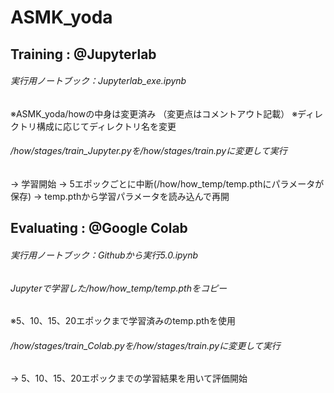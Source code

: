 # ASMK_yoda
## Training : @Jupyterlab
###### 実行用ノートブック：Jupyterlab_exe.ipynb
※ASMK_yoda/howの中身は変更済み
（変更点はコメントアウト記載）
※ディレクトリ構成に応じてディレクトリ名を変更
###### /how/stages/train_Jupyter.pyを/how/stages/train.pyに変更して実行
 → 学習開始 → 5エポックごとに中断(/how/how_temp/temp.pthにパラメータが保存)
 → temp.pthから学習パラメータを読み込んで再開

## Evaluating : @Google Colab
###### 実行用ノートブック：Githubから実行5.0.ipynb
###### Jupyterで学習した/how/how_temp/temp.pthをコピー
※5、10、15、20エポックまで学習済みのtemp.pthを使用
###### /how/stages/train_Colab.pyを/how/stages/train.pyに変更して実行
 → 5、10、15、20エポックまでの学習結果を用いて評価開始
